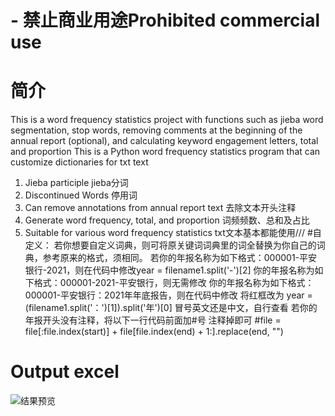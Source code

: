 # - 禁止商业用途Prohibited commercial use
# 简介
This is a word frequency statistics project with functions such as jieba word segmentation, stop words, removing comments at the beginning of the annual report (optional), and calculating keyword engagement letters, total and proportion
This is a Python word frequency statistics program that can customize dictionaries for txt text
1. Jieba participle jieba分词
2. Discontinued Words 停用词
3. Can remove annotations from annual report text 去除文本开头注释
4. Generate word frequency, total, and proportion 词频频数、总和及占比
5. Suitable for various word frequency statistics txt文本基本都能使用///
#自定义：
 若你想要自定义词典，则可将原关键词词典里的词全替换为你自己的词典，参考原来的格式，须相同。
 若你的年报名称为如下格式：000001-平安银行-2021，则在代码中修改year = filename1.split('-')[2]
 你的年报名称为如下格式：000001-2021-平安银行，则无需修改
 你的年报名称为如下格式：000001-平安银行：2021年年底报告，则在代码中修改
 将红框改为   year = (filename1.split('：')[1]).split('年')[0] 
 冒号英文还是中文，自行查看
 若你的年报开头没有注释，将以下一行代码前面加#号 注释掉即可
 #file = file[:file.index(start)] + file[file.index(end) + 1:].replace(end, "")
# Output excel
![结果预览](https://github.com/Ameaou/word-frequency-count/blob/main/output.png)
